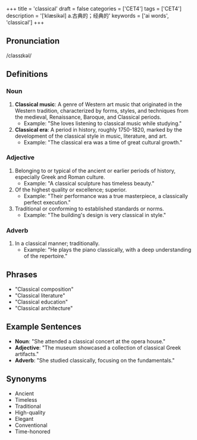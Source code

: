 +++
title = 'classical'
draft = false
categories = ['CET4']
tags = ['CET4']
description = '[ˈklæsikəl] a.古典的；经典的'
keywords = ['ai words', 'classical']
+++

## Pronunciation
/classɪkəl/

## Definitions
### Noun
1. **Classical music**: A genre of Western art music that originated in the Western tradition, characterized by forms, styles, and techniques from the medieval, Renaissance, Baroque, and Classical periods.
   - Example: "She loves listening to classical music while studying."
2. **Classical era**: A period in history, roughly 1750-1820, marked by the development of the classical style in music, literature, and art.
   - Example: "The classical era was a time of great cultural growth."

### Adjective
1. Belonging to or typical of the ancient or earlier periods of history, especially Greek and Roman culture.
   - Example: "A classical sculpture has timeless beauty."
2. Of the highest quality or excellence; superior.
   - Example: "Their performance was a true masterpiece, a classically perfect execution."
3. Traditional or conforming to established standards or norms.
   - Example: "The building's design is very classical in style."

### Adverb
1. In a classical manner; traditionally.
   - Example: "He plays the piano classically, with a deep understanding of the repertoire."

## Phrases
- "Classical composition"
- "Classical literature"
- "Classical education"
- "Classical architecture"

## Example Sentences
- **Noun**: "She attended a classical concert at the opera house."
- **Adjective**: "The museum showcased a collection of classical Greek artifacts."
- **Adverb**: "She studied classically, focusing on the fundamentals."

## Synonyms
- Ancient
- Timeless
- Traditional
- High-quality
- Elegant
- Conventional
- Time-honored
